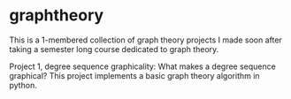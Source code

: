 # graphtheory
This is a 1-membered collection of graph theory projects I made soon after taking a semester long course dedicated to graph theory.

Project 1, degree sequence graphicality:
  What makes a degree sequence graphical? This project implements a basic graph theory algorithm in python.
